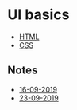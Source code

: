 # UI basics

* [HTML](./html.md)
* [CSS](./css.md)

## Notes

* [16-09-2019](./notes-16-09-2019/README.md)
* [23-09-2019](./notes-23-09-2019/README.md)
